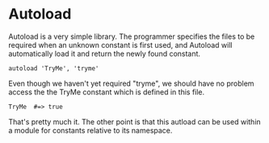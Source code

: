 # Autoload

Autoload is a very simple library. The programmer specifies the files to be required
when an unknown constant is first used, and Autoload will automatically load it 
and return the newly found constant.

    autoload 'TryMe', 'tryme'

Even though we haven't yet required "tryme", we should have no problem
access the the TryMe constant which is defined in this file.

    TryMe  #=> true

That's pretty much it. The other point is that this autload can be used within 
a module for constants relative to its namespace. 

